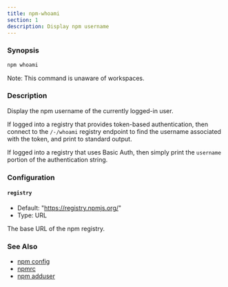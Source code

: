 ```yaml
---
title: npm-whoami
section: 1
description: Display npm username
---
```


### Synopsis

```bash
npm whoami
```

Note: This command is unaware of workspaces.

### Description

Display the npm username of the currently logged-in user.

If logged into a registry that provides token-based authentication, then
connect to the `/-/whoami` registry endpoint to find the username
associated with the token, and print to standard output.

If logged into a registry that uses Basic Auth, then simply print the
`username` portion of the authentication string.

### Configuration

#### `registry`

* Default: "https://registry.npmjs.org/"
* Type: URL

The base URL of the npm registry.

### See Also

* [npm config](/commands/npm-config)
* [npmrc](/configuring-npm/npmrc)
* [npm adduser](/commands/npm-adduser)
